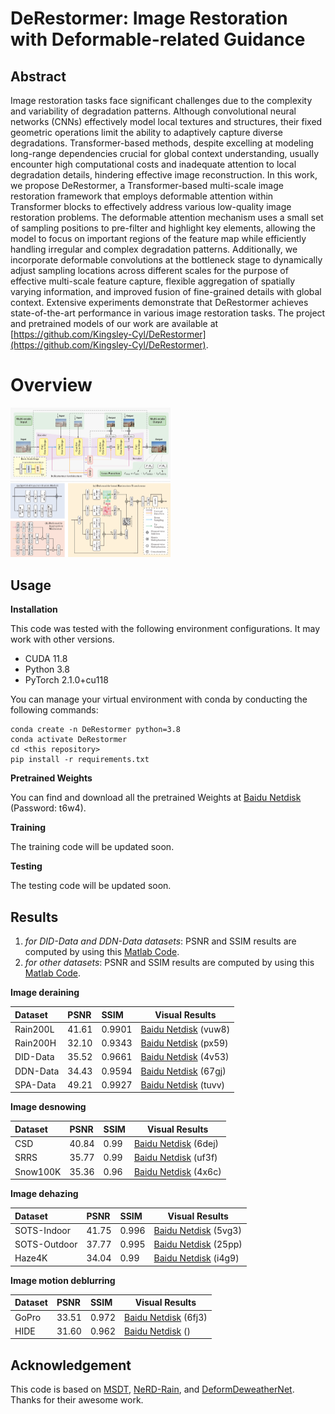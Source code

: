 # DeRestormer: Image Restoration with Deformable-related Guidance
## Abstract

Image restoration tasks face significant challenges due to the complexity and variability of degradation patterns. Although convolutional neural networks (CNNs) effectively model local textures and structures, their fixed geometric operations limit the ability to adaptively capture diverse degradations. Transformer-based methods, despite excelling at modeling long-range dependencies crucial for global context understanding, usually encounter high computational costs and inadequate attention to local degradation details, hindering effective image reconstruction. In this work, we propose DeRestormer, a Transformer-based multi-scale image restoration framework that employs deformable attention within Transformer blocks to effectively address various low-quality image restoration problems. The deformable attention mechanism uses a small set of sampling positions to pre-filter and highlight key elements, allowing the model to focus on important regions of the feature map while efficiently handling irregular and complex degradation patterns. Additionally, we incorporate deformable convolutions at the bottleneck stage to dynamically adjust sampling locations across different scales for the purpose of effective multi-scale feature capture, flexible aggregation of spatially varying information, and improved fusion of fine-grained details with global context. Extensive experiments demonstrate that DeRestormer achieves state-of-the-art performance in various image restoration tasks. The project and pretrained models of our work are available at [https://github.com/Kingsley-Cyl/DeRestormer](https://github.com/Kingsley-Cyl/DeRestormer).

# Overview

<img src="fig/Overview.png" alt="[Overview Figure]" style="zoom: 25%;" />

## Usage

**Installation**

This code was tested with the following environment configurations. It may work with other versions.

- CUDA 11.8
- Python 3.8
- PyTorch 2.1.0+cu118

You can manage your virtual environment with conda by conducting the following commands: 

```shell
conda create -n DeRestormer python=3.8
conda activate DeRestormer
cd <this repository>
pip install -r requirements.txt
```

**Pretrained Weights**

You can find and download all the pretrained Weights at  [Baidu Netdisk](https://pan.baidu.com/s/16BLNtCYDTRcOQpZpTosrAQ?pwd=t6w4) (Password: t6w4).

**Training**

The training code will be updated soon.

**Testing**

The testing code will be updated soon.

## Results

1. *for DID-Data and DDN-Data datasets*: PSNR and SSIM results are computed by using this [Matlab Code]().
2. *for other datasets*: PSNR and SSIM results are computed by using this [Matlab Code]().

**Image deraining**

| **Dataset** | **PSNR** | **SSIM** | Visual Results                                               |
| :---------- | :------- | :------- | ------------------------------------------------------------ |
| Rain200L    | 41.61    | 0.9901   | [Baidu Netdisk](https://pan.baidu.com/s/1Cycy3MVwNqVN8On8hx-ayQ?pwd=vuw8) (vuw8) |
| Rain200H    | 32.10    | 0.9343   | [Baidu Netdisk](https://pan.baidu.com/s/1W4Oa9c6C4hpinHOZnTvzTA?pwd=px59) (px59) |
| DID-Data    | 35.52    | 0.9661   | [Baidu Netdisk](https://pan.baidu.com/s/1DiW8jK2H5i0_04sdygutCg?pwd=4v53) (4v53) |
| DDN-Data    | 34.43    | 0.9594   | [Baidu Netdisk](https://pan.baidu.com/s/1dHI-MVaBBri5ck8yw3ZChg?pwd=67gj) (67gj) |
| SPA-Data    | 49.21    | 0.9927   | [Baidu Netdisk](https://pan.baidu.com/s/1jNIDiHG6YXYVgXtFWfe3WQ?pwd=tvuu) (tuvv) |

**Image desnowing**

| **Dataset** | **PSNR** | **SSIM** | Visual Results                                               |
| :---------- | :------- | :------- | ------------------------------------------------------------ |
| CSD         | 40.84    | 0.99     | [Baidu Netdisk](https://pan.baidu.com/s/1SCUp9JuC-oHn2AHIYTUM0Q?pwd=6dej) (6dej) |
| SRRS        | 35.77    | 0.99     | [Baidu Netdisk](https://pan.baidu.com/s/1S-n0e47Ssu8kVXvpheg__w?pwd=uf3f) (uf3f) |
| Snow100K    | 35.36    | 0.96     | [Baidu Netdisk](https://pan.baidu.com/s/1ab091Coqzzgcf93Vx7q2DA?pwd=4x6c) (4x6c) |

**Image dehazing**

| **Dataset**  | **PSNR** | **SSIM** | Visual Results                                               |
| :----------- | :------- | :------- | ------------------------------------------------------------ |
| SOTS-Indoor  | 41.75    | 0.996    | [Baidu Netdisk](https://pan.baidu.com/s/1mXp7fGPVcnQxvIFXB1UQ_Q?pwd=5vg3) (5vg3) |
| SOTS-Outdoor | 37.77    | 0.995    | [Baidu Netdisk](https://pan.baidu.com/s/1vCbHzd8cPsaUnOHvtxdILQ?pwd=25pp) (25pp) |
| Haze4K       | 34.04    | 0.99     | [Baidu Netdisk](https://pan.baidu.com/s/1CHAenWrduCbeLUw8wsyxTA?pwd=i4g9) (i4g9) |

**Image motion deblurring**

| **Dataset** | **PSNR** | **SSIM** | Visual Results                                               |
| :---------- | :------- | :------- | ------------------------------------------------------------ |
| GoPro       | 33.51    | 0.972    | [Baidu Netdisk](https://pan.baidu.com/s/1cUG0-5jdf-NHkKFXfcE-3A?pwd=6fj3) (6fj3) |
| HIDE        | 31.60    | 0.962    | [Baidu Netdisk]() ()                                         |

## Acknowledgement

This code is based on [MSDT](https://github.com/cschenhm/MSDT), [NeRD-Rain](https://github.com/cschenxiang/NeRD-Rain), and [DeformDeweatherNet](https://github.com/IntelligentDrivingCoding/DeformDeweatherNet). Thanks for their awesome work.